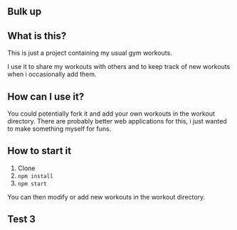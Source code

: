 ## Bulk up

## What is this?

This is just a project containing my usual gym workouts.

I use it to share my workouts with others and to keep track of new workouts when i occasionally add them.

## How can I use it?

You could potentially fork it and add your own workouts in the workout directory.
There are probably better web applications for this, i just wanted to make something myself for funs.

## How to start it

1. Clone
1. `npm install`
1. `npm start`

You can then modify or add new workouts in the workout directory.

## Test 3

